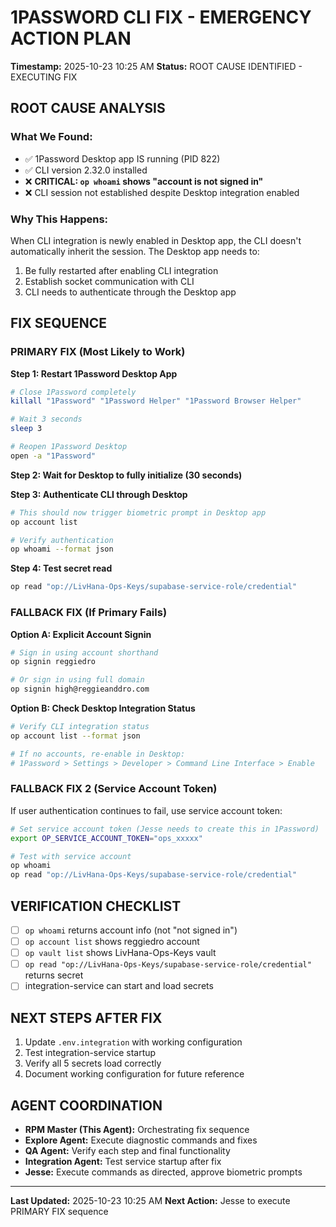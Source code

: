 # 1PASSWORD CLI FIX - EMERGENCY ACTION PLAN
**Timestamp:** 2025-10-23 10:25 AM
**Status:** ROOT CAUSE IDENTIFIED - EXECUTING FIX

## ROOT CAUSE ANALYSIS

### What We Found:
- ✅ 1Password Desktop app IS running (PID 822)
- ✅ CLI version 2.32.0 installed
- ❌ **CRITICAL: `op whoami` shows "account is not signed in"**
- ❌ CLI session not established despite Desktop integration enabled

### Why This Happens:
When CLI integration is newly enabled in Desktop app, the CLI doesn't automatically inherit the session. The Desktop app needs to:
1. Be fully restarted after enabling CLI integration
2. Establish socket communication with CLI
3. CLI needs to authenticate through the Desktop app

## FIX SEQUENCE

### PRIMARY FIX (Most Likely to Work)

**Step 1: Restart 1Password Desktop App**
```bash
# Close 1Password completely
killall "1Password" "1Password Helper" "1Password Browser Helper"

# Wait 3 seconds
sleep 3

# Reopen 1Password Desktop
open -a "1Password"
```

**Step 2: Wait for Desktop to fully initialize (30 seconds)**

**Step 3: Authenticate CLI through Desktop**
```bash
# This should now trigger biometric prompt in Desktop app
op account list

# Verify authentication
op whoami --format json
```

**Step 4: Test secret read**
```bash
op read "op://LivHana-Ops-Keys/supabase-service-role/credential"
```

### FALLBACK FIX (If Primary Fails)

**Option A: Explicit Account Signin**
```bash
# Sign in using account shorthand
op signin reggiedro

# Or sign in using full domain
op signin high@reggieanddro.com
```

**Option B: Check Desktop Integration Status**
```bash
# Verify CLI integration status
op account list --format json

# If no accounts, re-enable in Desktop:
# 1Password > Settings > Developer > Command Line Interface > Enable
```

### FALLBACK FIX 2 (Service Account Token)

If user authentication continues to fail, use service account token:

```bash
# Set service account token (Jesse needs to create this in 1Password)
export OP_SERVICE_ACCOUNT_TOKEN="ops_xxxxx"

# Test with service account
op whoami
op read "op://LivHana-Ops-Keys/supabase-service-role/credential"
```

## VERIFICATION CHECKLIST

- [ ] `op whoami` returns account info (not "not signed in")
- [ ] `op account list` shows reggiedro account
- [ ] `op vault list` shows LivHana-Ops-Keys vault
- [ ] `op read "op://LivHana-Ops-Keys/supabase-service-role/credential"` returns secret
- [ ] integration-service can start and load secrets

## NEXT STEPS AFTER FIX

1. Update `.env.integration` with working configuration
2. Test integration-service startup
3. Verify all 5 secrets load correctly
4. Document working configuration for future reference

## AGENT COORDINATION

- **RPM Master (This Agent):** Orchestrating fix sequence
- **Explore Agent:** Execute diagnostic commands and fixes
- **QA Agent:** Verify each step and final functionality
- **Integration Agent:** Test service startup after fix
- **Jesse:** Execute commands as directed, approve biometric prompts

---
**Last Updated:** 2025-10-23 10:25 AM
**Next Action:** Jesse to execute PRIMARY FIX sequence
